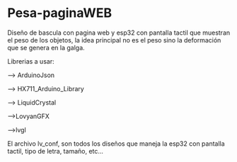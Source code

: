 # Pesa-paginaWEB
Diseño de bascula con pagina web y esp32 con pantalla tactil que muestran el peso de los objetos, la idea principal no es el peso sino la deformación que se genera en la galga.


Librerias a usar:

--> ArduinoJson

--> HX711_Arduino_Library

--> LiquidCrystal

-->LovyanGFX

-->lvgl


El archivo lv_conf, son todos los diseños que maneja la esp32 con pantalla tactil, tipo de letra, tamaño, etc...

